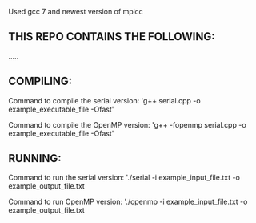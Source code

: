 Used gcc 7 and newest version of mpicc


THIS REPO CONTAINS THE FOLLOWING:
---------------------------------

.....


COMPILING:
----------

Command to compile the serial version:
'g++ serial.cpp -o example_executable_file -Ofast'

Command to compile the OpenMP version:
'g++ -fopenmp serial.cpp -o example_executable_file -Ofast'


RUNNING:
----------

Command to run the serial version:
'./serial -i example_input_file.txt -o example_output_file.txt

Command to run OpenMP version:
'./openmp -i example_input_file.txt -o example_output_file.txt

